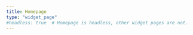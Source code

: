 ```yaml
---
title: Homepage
type: "widget_page"
#headless: true  # Homepage is headless, other widget pages are not.
---
```


